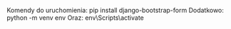 Komendy do uruchomienia: pip install django-bootstrap-form
Dodatkowo:
python -m venv env 
Oraz:
env\Scripts\activate
